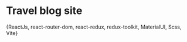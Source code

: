 # Travel blog site

{ReactJs, react-router-dom, react-redux, redux-toolkit, MaterialUI, Scss, Vite}

